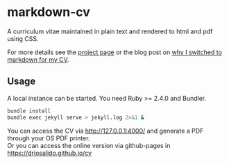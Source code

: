 markdown-cv
===========

A curriculum vitae maintained in plain text and rendered to html and pdf using CSS.

For more details see the [project page](http://elipapa.github.io/markdown-cv) or the blog post on [why I switched to markdown for my CV](http://elipapa.github.io/blog/why-i-switched-to-markdown-for-my-cv.html).

## Usage

A local instance can be started. You need Ruby >= 2.4.0 and Bundler.

```bash
bundle install
bundle exec jekyll serve > jekyll.log 2>&1 &
```

You can access the CV via http://127.0.0.1:4000/ and generate a PDF through your OS PDF printer.  
Or you can access the online version via github-pages in https://driosalido.github.io/cv
